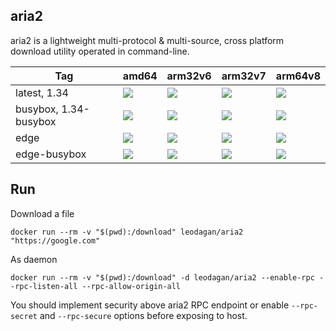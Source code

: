 aria2
----
aria2 is a lightweight multi-protocol & multi-source, cross platform download utility operated in command-line.

| Tag | amd64 | arm32v6 | arm32v7 | arm64v8 |
| ------------ | ------------ | ------------ | ------------ | ------------ |
| latest, 1.34 | [![](https://images.microbadger.com/badges/image/leodagan/aria2:latest.svg)](https://microbadger.com/images/leodagan/aria2:latest "Get your own image badge on microbadger.com") | [![](https://images.microbadger.com/badges/image/leodagan/aria2:latest-arm32v6.svg)](https://microbadger.com/images/leodagan/aria2:latest-arm32v6 "Get your own image badge on microbadger.com") | [![](https://images.microbadger.com/badges/image/leodagan/aria2:latest-arm32v7.svg)](https://microbadger.com/images/leodagan/aria2:latest-arm32v7 "Get your own image badge on microbadger.com") | [![](https://images.microbadger.com/badges/image/leodagan/aria2:latest-arm64v8.svg)](https://microbadger.com/images/leodagan/aria2:latest-arm64v8 "Get your own image badge on microbadger.com") |
| busybox, 1.34-busybox | [![](https://images.microbadger.com/badges/image/leodagan/aria2:busybox.svg)](https://microbadger.com/images/leodagan/aria2:busybox "Get your own image badge on microbadger.com") | [![](https://images.microbadger.com/badges/image/leodagan/aria2:busybox-arm32v6.svg)](https://microbadger.com/images/leodagan/aria2:busybox-arm32v6 "Get your own image badge on microbadger.com") | [![](https://images.microbadger.com/badges/image/leodagan/aria2:busybox-arm32v7.svg)](https://microbadger.com/images/leodagan/aria2:busybox-arm32v7 "Get your own image badge on microbadger.com") | [![](https://images.microbadger.com/badges/image/leodagan/aria2:busybox-arm64v8.svg)](https://microbadger.com/images/leodagan/aria2:busybox-arm64v8 "Get your own image badge on microbadger.com") |
| edge | [![](https://images.microbadger.com/badges/image/leodagan/aria2:edge.svg)](https://microbadger.com/images/leodagan/aria2:edge "Get your own image badge on microbadger.com") | [![](https://images.microbadger.com/badges/image/leodagan/aria2:edge-arm32v6.svg)](https://microbadger.com/images/leodagan/aria2:edge-arm32v6 "Get your own image badge on microbadger.com") | [![](https://images.microbadger.com/badges/image/leodagan/aria2:edge-arm32v7.svg)](https://microbadger.com/images/leodagan/aria2:edge-arm32v7 "Get your own image badge on microbadger.com") | [![](https://images.microbadger.com/badges/image/leodagan/aria2:edge-arm64v8.svg)](https://microbadger.com/images/leodagan/aria2:edge-arm64v8 "Get your own image badge on microbadger.com") |
| edge-busybox | [![](https://images.microbadger.com/badges/image/leodagan/aria2:edge-busybox.svg)](https://microbadger.com/images/leodagan/aria2:edge-busybox "Get your own image badge on microbadger.com") | [![](https://images.microbadger.com/badges/image/leodagan/aria2:edge-busybox-arm32v6.svg)](https://microbadger.com/images/leodagan/aria2:edge-busybox-arm32v6 "Get your own image badge on microbadger.com") | [![](https://images.microbadger.com/badges/image/leodagan/aria2:edge-busybox-arm32v7.svg)](https://microbadger.com/images/leodagan/aria2:edge-busybox-arm32v7 "Get your own image badge on microbadger.com") | [![](https://images.microbadger.com/badges/image/leodagan/aria2:edge-busybox-arm64v8.svg)](https://microbadger.com/images/leodagan/aria2:edge-busybox-arm64v8 "Get your own image badge on microbadger.com") |

Run
----
Download a file
```
docker run --rm -v "$(pwd):/download" leodagan/aria2 "https://google.com"
```
As daemon
```
docker run --rm -v "$(pwd):/download" -d leodagan/aria2 --enable-rpc --rpc-listen-all --rpc-allow-origin-all
```
You should implement security above aria2 RPC endpoint or enable ```--rpc-secret``` and ```--rpc-secure``` options before exposing to host.

